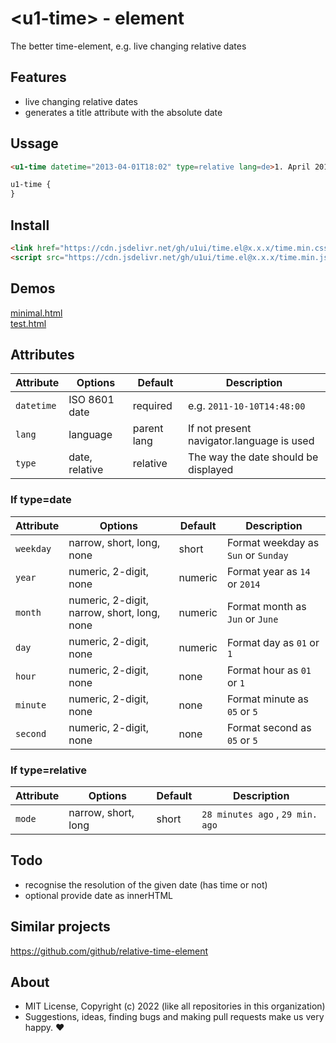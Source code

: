 # &lt;u1-time&gt; - element
The better time-element, e.g. live changing relative dates

## Features

- live changing relative dates 
- generates a title attribute with the absolute date

## Ussage

```html
<u1-time datetime="2013-04-01T18:02" type=relative lang=de>1. April 2013 18:02</u1-time>.
```

```css
u1-time {
}
```

## Install

```html
<link href="https://cdn.jsdelivr.net/gh/u1ui/time.el@x.x.x/time.min.css" rel=stylesheet>
<script src="https://cdn.jsdelivr.net/gh/u1ui/time.el@x.x.x/time.min.js" type=module>
```

## Demos

[minimal.html](http://gcdn.li/u1ui/time.el@main/tests/minimal.html)  
[test.html](http://gcdn.li/u1ui/time.el@main/tests/test.html)  

## Attributes

Attribute        | Options                      | Default         | Description
---              | ---                          | ---             | ---
`datetime`       | ISO 8601 date                | required        | e.g. `2011-10-10T14:48:00`
`lang`           | language                     | parent lang     | If not present navigator.language is used
`type`           | date, relative               | relative        | The way the date should be displayed



### If type=date

Attribute        | Options                                      | Default       | Description
---              | ---                                          | ---           | ---
`weekday`        | narrow, short, long, none                    | short         | Format weekday as `Sun` or `Sunday`
`year`           | numeric, 2-digit, none                       | numeric       | Format year as `14` or `2014`
`month`          | numeric, 2-digit, narrow, short, long, none  | numeric       | Format month as `Jun` or `June`
`day`            | numeric, 2-digit, none                       | numeric       | Format day as `01` or `1`
`hour`           | numeric, 2-digit, none                       | none          | Format hour as `01` or `1`
`minute`         | numeric, 2-digit, none                       | none          | Format minute as `05` or `5`
`second`         | numeric, 2-digit, none                       | none          | Format second as `05` or `5`


### If type=relative

Attribute        | Options                                      | Default       | Description
---              | ---                                          | ---           | ---
`mode`           | narrow, short, long                          | short         | `28 minutes ago` , `29 min. ago`

## Todo

- recognise the resolution of the given date (has time or not)
- optional provide date as innerHTML

## Similar projects

https://github.com/github/relative-time-element

## About

- MIT License, Copyright (c) 2022 <u1> (like all repositories in this organization) <br>
- Suggestions, ideas, finding bugs and making pull requests make us very happy. ♥

